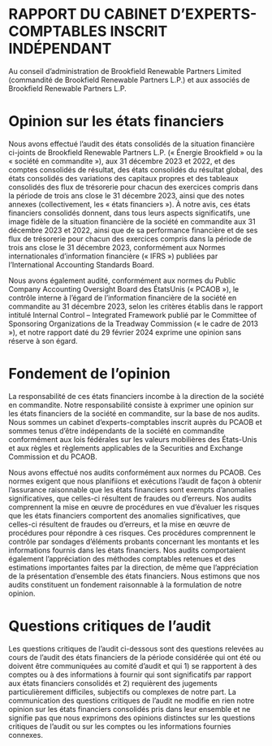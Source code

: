 # RAPPORT DU CABINET D’EXPERTS-COMPTABLES INSCRIT INDÉPENDANT

Au conseil d’administration de Brookfield Renewable Partners Limited (commandité de Brookfield Renewable Partners L.P.) et aux associés de Brookfield Renewable Partners L.P.

# Opinion sur les états financiers

Nous avons effectué l’audit des états consolidés de la situation financière ci-joints de Brookfield Renewable Partners L.P. (« Énergie Brookfield » ou la « société en commandite »), aux 31 décembre 2023 et 2022, et des comptes consolidés de résultat, des états consolidés du résultat global, des états consolidés des variations des capitaux propres et des tableaux consolidés des flux de trésorerie pour chacun des exercices compris dans la période de trois ans close le 31 décembre 2023, ainsi que des notes annexes (collectivement, les « états financiers »). À notre avis, ces états financiers consolidés donnent, dans tous leurs aspects significatifs, une image fidèle de la situation financière de la société en commandite aux 31 décembre 2023 et 2022, ainsi que de sa performance financière et de ses flux de trésorerie pour chacun des exercices compris dans la période de trois ans close le 31 décembre 2023, conformément aux Normes internationales d’information financière (« IFRS ») publiées par l’International Accounting Standards Board.

Nous avons également audité, conformément aux normes du Public Company Accounting Oversight Board des ÉtatsUnis (« PCAOB »), le contrôle interne à l’égard de l’information financière de la société en commandite au 31 décembre 2023, selon les critères établis dans le rapport intitulé Internal Control – Integrated Framework publié par le Committee of Sponsoring Organizations de la Treadway Commission (« le cadre de 2013 »), et notre rapport daté du 29 février 2024 exprime une opinion sans réserve à son égard.

# Fondement de l’opinion

La responsabilité de ces états financiers incombe à la direction de la société en commandite. Notre responsabilité consiste à exprimer une opinion sur les états financiers de la société en commandite, sur la base de nos audits. Nous sommes un cabinet d’experts-comptables inscrit auprès du PCAOB et sommes tenus d’être indépendants de la société en commandite conformément aux lois fédérales sur les valeurs mobilières des États-Unis et aux règles et règlements applicables de la Securities and Exchange Commission et du PCAOB.

Nous avons effectué nos audits conformément aux normes du PCAOB. Ces normes exigent que nous planifiions et exécutions l’audit de façon à obtenir l’assurance raisonnable que les états financiers sont exempts d’anomalies significatives, que celles-ci résultent de fraudes ou d’erreurs. Nos audits comprennent la mise en œuvre de procédures en vue d’évaluer les risques que les états financiers comportent des anomalies significatives, que celles-ci résultent de fraudes ou d’erreurs, et la mise en œuvre de procédures pour répondre à ces risques. Ces procédures comprennent le contrôle par sondages d’éléments probants concernant les montants et les informations fournis dans les états financiers. Nos audits comportaient également l’appréciation des méthodes comptables retenues et des estimations importantes faites par la direction, de même que l’appréciation de la présentation d’ensemble des états financiers. Nous estimons que nos audits constituent un fondement raisonnable à la formulation de notre opinion.

# Questions critiques de l’audit

Les questions critiques de l’audit ci-dessous sont des questions relevées au cours de l’audit des états financiers de la période considérée qui ont été ou doivent être communiquées au comité d’audit et qui 1) se rapportent à des comptes ou à des informations à fournir qui sont significatifs par rapport aux états financiers consolidés et 2) requièrent des jugements particulièrement difficiles, subjectifs ou complexes de notre part. La communication des questions critiques de l’audit ne modifie en rien notre opinion sur les états financiers consolidés pris dans leur ensemble et ne signifie pas que nous exprimons des opinions distinctes sur les questions critiques de l’audit ou sur les comptes ou les informations fournies connexes.